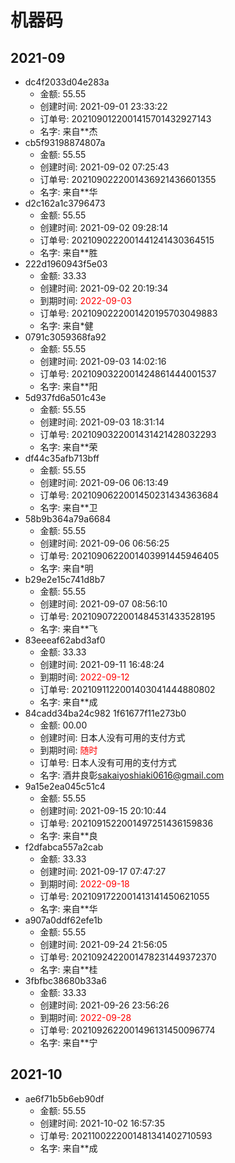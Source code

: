 # 机器码
## 2021-09
* dc4f2033d04e283a
  * 金额: 55.55
  * 创建时间: 2021-09-01 23:33:22
  * 订单号: 2021090122001415701432927143
  * 名字: 来自**杰
* cb5f93198874807a
  * 金额: 55.55
  * 创建时间: 2021-09-02 07:25:43
  * 订单号: 2021090222001436921436601355
  * 名字: 来自**华
* d2c162a1c3796473
  * 金额: 55.55
  * 创建时间: 2021-09-02 09:28:14
  * 订单号: 2021090222001441241430364515
  * 名字: 来自**胜
* 222d1960943f5e03
  * 金额: 33.33
  * 创建时间: 2021-09-02 20:19:34
  * 到期时间: <font color=red>2022-09-03</font >
  * 订单号: 2021090222001420195703049883
  * 名字: 来自*健
* 0791c3059368fa92
  * 金额: 55.55
  * 创建时间: 2021-09-03 14:02:16
  * 订单号: 2021090322001424861444001537
  * 名字: 来自**阳
* 5d937fd6a501c43e
  * 金额: 55.55
  * 创建时间: 2021-09-03 18:31:14
  * 订单号: 2021090322001431421428032293
  * 名字: 来自**荣
* df44c35afb713bff
  * 金额: 55.55
  * 创建时间: 2021-09-06 06:13:49
  * 订单号: 2021090622001450231434363684
  * 名字: 来自**卫
* 58b9b364a79a6684
  * 金额: 55.55
  * 创建时间: 2021-09-06 06:56:25
  * 订单号: 2021090622001403991445946405
  * 名字: 来自*明
* b29e2e15c741d8b7
  * 金额: 55.55
  * 创建时间: 2021-09-07 08:56:10
  * 订单号: 2021090722001484531433528195
  * 名字: 来自**飞
* 83eeeaf62abd3af0
  * 金额: 33.33
  * 创建时间: 2021-09-11 16:48:24
  * 到期时间: <font color=red>2022-09-12</font >
  * 订单号: 2021091122001403041444880802
  * 名字: 来自**成
* 84cadd34ba24c982 1f61677f11e273b0
  * 金额: 00.00
  * 创建时间: 日本人没有可用的支付方式
  * 到期时间: <font color=red>随时</font >
  * 订单号: 日本人没有可用的支付方式
  * 名字: 酒井良彰<sakaiyoshiaki0616@gmail.com>
* 9a15e2ea045c51c4
  * 金额: 55.55
  * 创建时间: 2021-09-15 20:10:44
  * 订单号: 2021091522001497251436159836
  * 名字: 来自**良
* f2dfabca557a2cab
  * 金额: 33.33
  * 创建时间: 2021-09-17 07:47:27
  * 到期时间: <font color=red>2022-09-18</font >
  * 订单号: 2021091722001413141450621055
  * 名字: 来自**华
* a907a0ddf62efe1b
  * 金额: 55.55
  * 创建时间: 2021-09-24 21:56:05
  * 订单号: 2021092422001478231449372370
  * 名字: 来自**桂
* 3fbfbc38680b33a6
  * 金额: 33.33
  * 创建时间: 2021-09-26 23:56:26
  * 到期时间: <font color=red>2022-09-28</font >
  * 订单号: 2021092622001496131450096774
  * 名字: 来自**宁

## 2021-10
* ae6f71b5b6eb90df
  * 金额: 55.55
  * 创建时间: 2021-10-02 16:57:35
  * 订单号: 2021100222001481341402710593
  * 名字: 来自**成